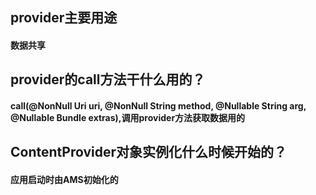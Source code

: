 ## provider主要用途
#### 数据共享

## provider的call方法干什么用的？
#### call(@NonNull Uri uri, @NonNull String method, @Nullable String arg, @Nullable Bundle extras),调用provider方法获取数据用的

## ContentProvider对象实例化什么时候开始的？
#### 应用启动时由AMS初始化的

## 
